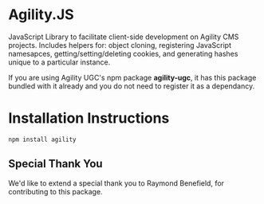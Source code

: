 # Agility.JS
JavaScript Library to facilitate client-side development on Agility CMS projects. Includes helpers for: object cloning, registering JavaScript namesapces, getting/setting/deleting cookies, and generating hashes unique to a particular instance. 

If you are using Agility UGC's npm package **agility-ugc**, it has this package bundled with it already and you do not need to register it as a dependancy.

# Installation Instructions
```
npm install agility
```

## Special Thank You
We'd like to extend a special thank you to Raymond Benefield, for contributing to this package.

